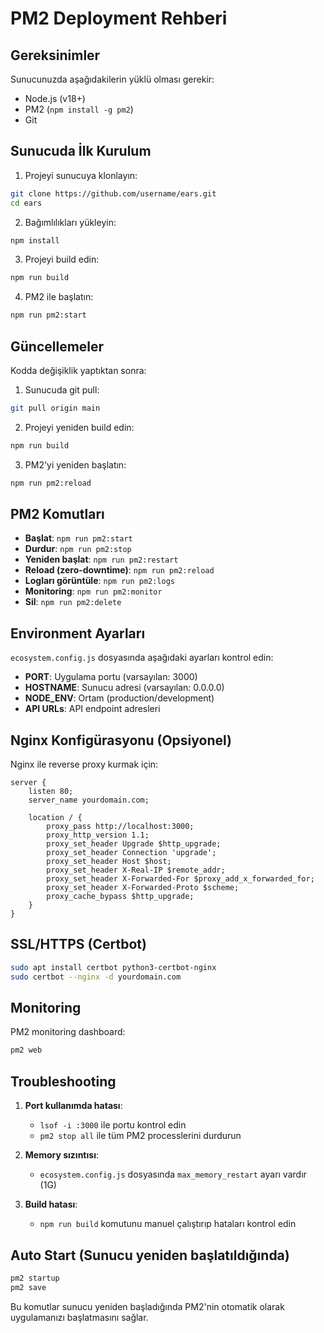 # PM2 Deployment Rehberi

## Gereksinimler

Sunucunuzda aşağıdakilerin yüklü olması gerekir:

- Node.js (v18+)
- PM2 (`npm install -g pm2`)
- Git

## Sunucuda İlk Kurulum

1. Projeyi sunucuya klonlayın:

```bash
git clone https://github.com/username/ears.git
cd ears
```

2. Bağımlılıkları yükleyin:

```bash
npm install
```

3. Projeyi build edin:

```bash
npm run build
```

4. PM2 ile başlatın:

```bash
npm run pm2:start
```

## Güncellemeler

Kodda değişiklik yaptıktan sonra:

1. Sunucuda git pull:

```bash
git pull origin main
```

2. Projeyi yeniden build edin:

```bash
npm run build
```

3. PM2'yi yeniden başlatın:

```bash
npm run pm2:reload
```

## PM2 Komutları

- **Başlat**: `npm run pm2:start`
- **Durdur**: `npm run pm2:stop`
- **Yeniden başlat**: `npm run pm2:restart`
- **Reload (zero-downtime)**: `npm run pm2:reload`
- **Logları görüntüle**: `npm run pm2:logs`
- **Monitoring**: `npm run pm2:monitor`
- **Sil**: `npm run pm2:delete`

## Environment Ayarları

`ecosystem.config.js` dosyasında aşağıdaki ayarları kontrol edin:

- **PORT**: Uygulama portu (varsayılan: 3000)
- **HOSTNAME**: Sunucu adresi (varsayılan: 0.0.0.0)
- **NODE_ENV**: Ortam (production/development)
- **API URLs**: API endpoint adresleri

## Nginx Konfigürasyonu (Opsiyonel)

Nginx ile reverse proxy kurmak için:

```nginx
server {
    listen 80;
    server_name yourdomain.com;

    location / {
        proxy_pass http://localhost:3000;
        proxy_http_version 1.1;
        proxy_set_header Upgrade $http_upgrade;
        proxy_set_header Connection 'upgrade';
        proxy_set_header Host $host;
        proxy_set_header X-Real-IP $remote_addr;
        proxy_set_header X-Forwarded-For $proxy_add_x_forwarded_for;
        proxy_set_header X-Forwarded-Proto $scheme;
        proxy_cache_bypass $http_upgrade;
    }
}
```

## SSL/HTTPS (Certbot)

```bash
sudo apt install certbot python3-certbot-nginx
sudo certbot --nginx -d yourdomain.com
```

## Monitoring

PM2 monitoring dashboard:

```bash
pm2 web
```

## Troubleshooting

1. **Port kullanımda hatası**:

   - `lsof -i :3000` ile portu kontrol edin
   - `pm2 stop all` ile tüm PM2 processlerini durdurun

2. **Memory sızıntısı**:

   - `ecosystem.config.js` dosyasında `max_memory_restart` ayarı vardır (1G)

3. **Build hatası**:
   - `npm run build` komutunu manuel çalıştırıp hataları kontrol edin

## Auto Start (Sunucu yeniden başlatıldığında)

```bash
pm2 startup
pm2 save
```

Bu komutlar sunucu yeniden başladığında PM2'nin otomatik olarak uygulamanızı başlatmasını sağlar.
